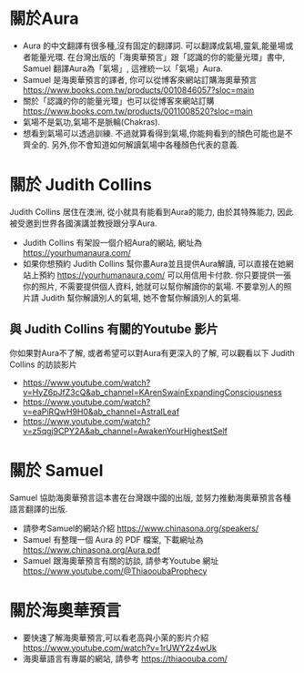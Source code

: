 # 關於Aura
* Aura 的中文翻譯有很多種,沒有固定的翻譯詞. 可以翻譯成氣場,靈氣,能量場或者能量光環. 在台灣出版的「海奧華預言」跟「認識的你的能量光環」書中, Samuel 翻譯Aura為「氣場」, 這裡統一以「氣場」Aura.
*  Samuel 是海奧華預言的譯者, 你可以從博客來網站訂購海奧華預言 https://www.books.com.tw/products/0010846057?sloc=main
* 關於「認識的你的能量光環」也可以從博客來網站訂購 https://www.books.com.tw/products/0011008520?sloc=main
* 氣場不是氣功,氣場不是脈輪(Chakras).
* 想看到氣場可以透過訓練. 不過就算看得到氣場,你能夠看到的顏色可能也是不齊全的. 另外,你不會知道如何解讀氣場中各種顏色代表的意義.

# 關於 Judith Collins
Judith Collins 居住在澳洲, 從小就具有能看到Aura的能力, 由於其特殊能力, 因此被受邀到世界各國演講並教授跟分享Aura.
* Judith Collins 有架設一個介紹Aura的網站, 網址為 https://yourhumanaura.com/
* 如果你想預約 Judith Collins 幫你畫Aura並且提供Aura解讀, 可以直接在她網站上預約 https://yourhumanaura.com/ 可以用信用卡付款. 你只要提供一張你的照片, 不需要提供個人資料, 她就可以幫你解讀你的氣場. 不要拿別人的照片請 Judith 幫你解讀別人的氣場, 她不會幫你解讀別人的氣場.

## 與 Judith Collins 有關的Youtube 影片
你如果對Aura不了解, 或者希望可以對Aura有更深入的了解, 可以觀看以下 Judith Collins 的訪談影片
* https://www.youtube.com/watch?v=HyZ6pJfZ3cQ&ab_channel=KArenSwainExpandingConsciousness
* https://www.youtube.com/watch?v=eaPiRQwH9H0&ab_channel=AstralLeaf
* https://www.youtube.com/watch?v=z5qgj9CPY2A&ab_channel=AwakenYourHighestSelf

# 關於 Samuel
Samuel 協助海奧華預言這本書在台灣跟中國的出版, 並努力推動海奧華預言各種語言翻譯的出版.
* 請參考Samuel的網站介紹 https://www.chinasona.org/speakers/
* Samuel 有整理一個 Aura 的 PDF 檔案, 下載網址為 https://www.chinasona.org/Aura.pdf
* Samuel 跟海奧華預言有關的訪談, 請參考Youtube 網址 https://www.youtube.com/@ThiaooubaProphecy

# 關於海奧華預言
* 要快速了解海奧華預言,可以看老高與小茉的影片介紹 https://www.youtube.com/watch?v=1rUWY2z4wUk
* 海奧華語言有專屬的網站, 請參考 https://thiaoouba.com/
